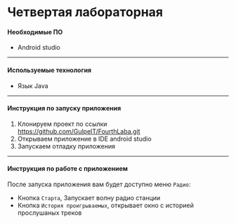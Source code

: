 # Четвертая лабораторная
#### Необходимые ПО
* Android studio
___

#### Используемые технология
* Язык Java
___

#### Инструкция по запуску приложения
1. Клонируем проект по ссылки https://github.com/GulpeIT/FourthLaba.git
2. Открываем приложение в IDE android studio
3. Запускаем отладку приложения
___

#### Инструкция по работе с приложением
После запуска приложения вам будет доступно меню ```Радио```:
* Кнопка ```Старта```, Запускает волну радио станции
* Кнопка ```История проигрываемых```, открывает окно с историей прослушаных треков
